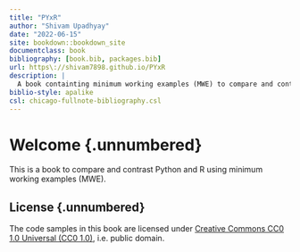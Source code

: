 ```yaml
--- 
title: "PYxR"
author: "Shivam Upadhyay"
date: "2022-06-15"
site: bookdown::bookdown_site
documentclass: book
bibliography: [book.bib, packages.bib]
url: https\://shivam7898.github.io/PYxR
description: |
  A book containting minimum working examples (MWE) to compare and contrast Python and R.
biblio-style: apalike
csl: chicago-fullnote-bibliography.csl
---
```


# Welcome {.unnumbered}

This is a book to compare and contrast Python and R using minimum working examples (MWE).

## License {.unnumbered}

The code samples in this book are licensed under [Creative Commons CC0 1.0 Universal (CC0 1.0)](https://creativecommons.org/publicdomain/zero/1.0/), i.e. public domain.


